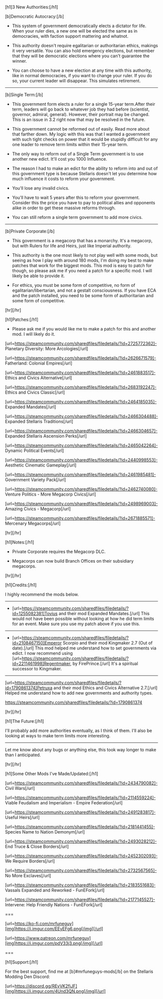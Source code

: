 [h1]3 New Authorities:[/h1]

[b]Democratic Autocracy:[/b]

- This system of government democratically elects a dictator for life. When your ruler  dies, a new one will be elected the same as in democracies, with faction support mattering and whatnot.

- This authority doesn't require egalitarian or authoritarian ethics, makings it very versatile. You can also hold emergency elections, but remember that they will be democratic elections where you can't guarantee the winner.

- You can choose to have a new election at any time with this authority, like in normal democracies, if you want to change your ruler. If you do so, your current leader will disappear. This simulates retirement.

----

[b]Single Term:[/b]

- This government form elects a ruler for a single 15-year term.After their term, leaders will go back to whatever job they had before (scientist, governor, admiral, general). However, their portrait may be changed. This is an issue in 3.2 right now that may be resolved in the future.

- This government cannot be reformed out of easily. Read more about that farther down. My logic with this was that I wanted a government with such tight checks on power that it would be stupidly difficult for any one leader to remove term limits within their 15-year term.

- The only way to reform out of a Single Term government is to use another new edict. It'll cost you 1000 Influence.

- The reason I had to make an edict for the ability to reform into and out of this government type is because Stellaris doesn't let you determine how much influence it costs to reform your government.

- You'll lose any invalid civics.

- You'll have to wait 5 years after this to reform your government. Consider this the price you have to pay to political allies and opponents alike in order to get these massive reforms through.

- You can still reform a single term government to add more civics.

----

[b]Private Corporate:[/b]

- This government is a megacorp that has a monarchy. It's a megacorp, but with Rulers for life and Heirs, just like Imperial authority.

- This authority is the one most likely to not play well with some mods, but seeing as how I play with around 180 mods, I'm doing my best to make patches that work for the biggest mods. This mod is easy to patch for though, so please ask me if you need a patch for a specific mod. I will likely be able to provide it.

- For ethics, you must be some form of competitive, no form of egalitarian/libertarian, and not a gestalt consciousness. If you have ECA and the patch installed, you need to be some form of authoritarian and some form of competitive.


[hr][/hr]

[h1]Patches:[/h1]

- Please ask me if you would like me to make a patch for this and another mod. I will likely do it.

[url=https://steamcommunity.com/sharedfiles/filedetails/?id=2725772362]- Planetary Diversity: More Arcologies[/url]

[url=https://steamcommunity.com/sharedfiles/filedetails/?id=2626671579]- Fatherland: Colonial Empires[/url]

[url=https://steamcommunity.com/sharedfiles/filedetails/?id=2461883517]- Ethics and Civics Alternative[/url]

[url=https://steamcommunity.com/sharedfiles/filedetails/?id=2683192247]- Ethics and Civics Classic[/url]

[url=https://steamcommunity.com/sharedfiles/filedetails/?id=2464185035]- Expanded Mandates[/url]

[url=https://steamcommunity.com/sharedfiles/filedetails/?id=2466304488]- Expanded Stellaris Traditions[/url]

[url=https://steamcommunity.com/sharedfiles/filedetails/?id=2466304657]- Expanded Stellaris Ascension Perks[/url]

[url=https://steamcommunity.com/sharedfiles/filedetails/?id=2465042264]- Dynamic Political Events[/url]

[url=https://steamcommunity.com/sharedfiles/filedetails/?id=2440998553]- Aesthetic Cinematic Gameplay[/url]

[url=https://steamcommunity.com/sharedfiles/filedetails/?id=2461985481]- Government Variety Pack[/url]

[url=https://steamcommunity.com/sharedfiles/filedetails/?id=2462740080]- Venture Politics - More Megacorp Civics[/url]

[url=https://steamcommunity.com/sharedfiles/filedetails/?id=2498969003]- Amazing Civics - Megacorp[/url]

[url=https://steamcommunity.com/sharedfiles/filedetails/?id=2671885571]- Mercenary Megacorps[/url]


[hr][/hr]

[h1]Notes:[/h1]

- Private Corporate requires the Megacorp DLC.

- Megacorps can now build Branch Offices on their subsidiary megacorps.


[hr][/hr]

[h1]Credits:[/h1]

I highly recommend the mods below.

---

- [url=https://steamcommunity.com/sharedfiles/filedetails/?id=1255082381]Tovius and their mod Expanded Mandates.[/url] This would not have been possible without looking at how he did term limits for an event. Make sure you use my patch above if you use this.

---

- [url=https://steamcommunity.com/sharedfiles/filedetails/?id=2108467150]Emperor Scorpio and their mod Kingmaker 2.7 (Out of date).[/url] This mod helped me understand how to set governments via edict. I now recommend using [url=https://steamcommunity.com/sharedfiles/filedetails/?id=2211461998]Regentmaker, by FirePrince.[/url] It's a spiritual successor to Kingmaker.

---

[url=https://steamcommunity.com/sharedfiles/filedetails/?id=1790861374]Petruxa and their mod Ethics and Civics Alternative 2.7.[/url] Helped me understand how to add new governments and authority types.

https://steamcommunity.com/sharedfiles/filedetails/?id=1790861374


[hr][/hr]

[h1]The Future:[/h1]

I'll probably add more authorities eventually, as I think of them. I'll also be looking at ways to make term limits more interesting.

---

Let me know about any bugs or anything else, this took way longer to make than I anticipated.


[hr][/hr]

[h1]Some Other Mods I've Made/Updated:[/h1]

[url=https://steamcommunity.com/sharedfiles/filedetails/?id=2434790082]- Civil Wars[/url]

[url=https://steamcommunity.com/sharedfiles/filedetails/?id=2114559224]- Viable Feudalism and Imperialism - Empire Federation[/url]

[url=https://steamcommunity.com/sharedfiles/filedetails/?id=2491283817]- Useful Heirs[/url]

[url=https://steamcommunity.com/sharedfiles/filedetails/?id=2181441455]- Species Name to Nation Demonym[/url]

[url=https://steamcommunity.com/sharedfiles/filedetails/?id=2493028212]- End Truce & Close Borders[/url]

[url=https://steamcommunity.com/sharedfiles/filedetails/?id=2452302093]- We Require Borders[/url]

[url=https://steamcommunity.com/sharedfiles/filedetails/?id=2732567565]- No More Exclaves[/url]

[url=https://steamcommunity.com/sharedfiles/filedetails/?id=2183551683]- Vassals Expanded and Reworked - FunEFork[/url]

[url=https://steamcommunity.com/sharedfiles/filedetails/?id=2177145527]- Intervene: Help Friendly Nations - FunEFork[/url]

===

[url=https://ko-fi.com/mrfuneguy][img]https://i.imgur.com/EEyEFg6.png[/img][/url]

[url=https://www.patreon.com/mrfuneguy][img]https://i.imgur.com/pdV33j3.png[/img][/url]

===

[h1]Support:[/h1]

For the best support, find me at [b]#mrfuneguys-mods[/b] on the Stellaris Modding Den Discord:

[url=https://discord.gg/REvVK2fjJF][img]https://i.imgur.com/4Und3QN.png[/img][/url]